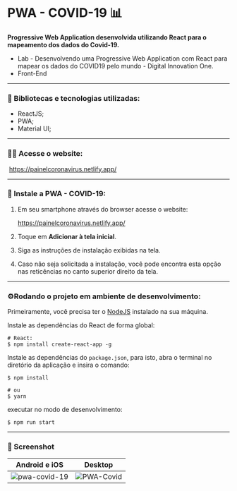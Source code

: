 # PWA - COVID-19 📊

**Progressive Web Application desenvolvida utilizando React para o mapeamento dos dados do Covid-19.**

- Lab - Desenvolvendo uma Progressive Web Application com React para mapear os dados do COVID19 pelo mundo - Digital Innovation One.
- Front-End

____

### 🎯 Bibliotecas e tecnologias utilizadas:

- ReactJS;
- PWA;
- Material UI;

___

### 👩‍💻 Acesse o website:

​		https://painelcoronavirus.netlify.app/

___

### 📲 Instale a PWA - COVID-19:

1. Em seu smartphone através do browser acesse  o website:

    https://painelcoronavirus.netlify.app/

2. Toque em **Adicionar à tela inicial**.

3. Siga as instruções de instalação exibidas na tela.

4. Caso não seja solicitada a instalação, você pode encontra esta opção nas reticências no canto superior direito da tela. 

___

### ⚙️Rodando o projeto em ambiente de desenvolvimento:

Primeiramente, você precisa ter o [NodeJS](https://nodejs.org/en/download/) instalado na sua máquina.

Instale as dependências do React de forma global:

```
# React:
$ npm install create-react-app -g
```

Instale as dependências do `package.json`, para isto, abra o terminal no diretório da aplicação e insira o comando:

```
$ npm install

# ou
$ yarn
```

executar no modo de desenvolvimento:

```
$ npm run start
```

_____

### 📸 Screenshot

|                        Android e iOS                         |                           Desktop                            |
| :----------------------------------------------------------: | :----------------------------------------------------------: |
| ![pwa-covid-19](https://user-images.githubusercontent.com/81651304/122817707-a471dc80-d2ae-11eb-8393-7a9f699ba4f3.gif) | ![PWA-Covid](https://user-images.githubusercontent.com/81651304/122817756-b6537f80-d2ae-11eb-8ea9-5a9bbee4a54d.png) |






